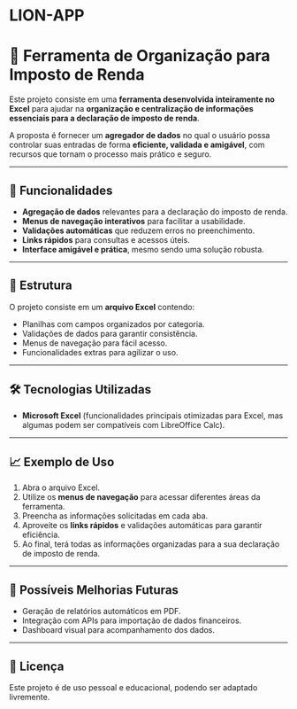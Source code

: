 # LION-APP

# 🧾 Ferramenta de Organização para Imposto de Renda

Este projeto consiste em uma **ferramenta desenvolvida inteiramente no Excel** para ajudar na **organização e centralização de informações essenciais para a declaração de imposto de renda**.  

A proposta é fornecer um **agregador de dados** no qual o usuário possa controlar suas entradas de forma **eficiente, validada e amigável**, com recursos que tornam o processo mais prático e seguro.  

---

## 🚀 Funcionalidades
- **Agregação de dados** relevantes para a declaração do imposto de renda.  
- **Menus de navegação interativos** para facilitar a usabilidade.  
- **Validações automáticas** que reduzem erros no preenchimento.  
- **Links rápidos** para consultas e acessos úteis.  
- **Interface amigável e prática**, mesmo sendo uma solução robusta.  

---

## 📂 Estrutura
O projeto consiste em um **arquivo Excel** contendo:
- Planilhas com campos organizados por categoria.  
- Validações de dados para garantir consistência.  
- Menus de navegação para fácil acesso.  
- Funcionalidades extras para agilizar o uso.  

---

## 🛠️ Tecnologias Utilizadas
- **Microsoft Excel** (funcionalidades principais otimizadas para Excel, mas algumas podem ser compatíveis com LibreOffice Calc).  

---

## 📈 Exemplo de Uso
1. Abra o arquivo Excel.  
2. Utilize os **menus de navegação** para acessar diferentes áreas da ferramenta.  
3. Preencha as informações solicitadas em cada aba.  
4. Aproveite os **links rápidos** e validações automáticas para garantir eficiência.  
5. Ao final, terá todas as informações organizadas para a sua declaração de imposto de renda.  

---

## 🔮 Possíveis Melhorias Futuras
- Geração de relatórios automáticos em PDF.  
- Integração com APIs para importação de dados financeiros.  
- Dashboard visual para acompanhamento dos dados.  

---

## 📜 Licença
Este projeto é de uso pessoal e educacional, podendo ser adaptado livremente.  

